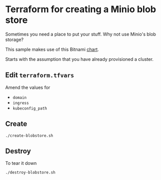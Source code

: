 # Terraform for creating a Minio blob store

Sometimes you need a place to put your stuff.  Why not use Minio's blob storage?

This sample makes use of this Bitnami [chart](https://hub.helm.sh/charts/bitnami/minio).

Starts with the assumption that you have already provisioned a cluster.

## Edit `terraform.tfvars`

Amend the values for

* `domain`
* `ingress`
* `kubeconfig_path`

## Create

```
./create-blobstore.sh
```

## Destroy

To tear it down

```
./destroy-blobstore.sh
```
